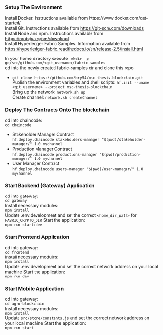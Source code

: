 ### Setup The Environment 
Install Docker. Instructions available from https://www.docker.com/get-started/ <br>
Install Git. Instructions available from https://git-scm.com/downloads <br>
Install Node and npm. Instructions available from https://nodejs.org/en/download <br>
Install Hyperledger Fabric Samples. Information available from https://hyperledger-fabric.readthedocs.io/en/release-2.5/install.html <br>

In your home directory execute ``` mkdir -p go/src/github.com/<git_usename>/fabric-samples``` <br>
cd into the newly created fabric-samples dir and clone this repo 
- `git clone https://github.com/bry54/msc-thesis-blockchain.git`
Publish the environment variables and shell scripts: `hf.init --uname <git_username> --project msc-thesis-blockchain` <br>
Bring up the network: `network.sh up` <br>
Create channel: `network.sh createChannel` <br>

### Deploy The Contracts Onto The blockchain
cd into chaincode: <br> `cd chaincode` <br>
- Stakeholder Manager Contract <br>`hf.deploy.chaincode stakeholders-manager "$(pwd)/stakeholder-manager/" 1.0 mychannel` <br>
- Production Manager Contract <br>`hf.deploy.chaincode productions-manager "$(pwd)/production-manager/" 1.0 mychannel` <br>
- User Manager Contract <br>`hf.deploy.chaincode users-manager "$(pwd)/user-manager/" 1.0 mychannel` <br>

### Start Backend (Gateway) Application
cd into gateway: <br> `cd gateway`<br>
Install necessary modules: <br> `npm install` <br>
Update .env.development and set the correct `<home_dir_path>` for `FABRIC_CRYPTO_DIR`
Start the application: <br> `npm run start:dev` <br>

### Start Frontend Application
cd into gateway: <br> `cd frontend`<br>
Install necessary modules: <br> `npm install` <br>
Update .env.development and set the correct network address on your local machine
Start the application: <br> `npm run dev` <br>

### Start Mobile Application
cd into gateway: <br> `cd agro-blockchain`<br>
Install necessary modules: <br> `npm install` <br>
Update `src/store/constants.js` and set the correct network address on your local machine
Start the application: <br> `npm run start` <br>
